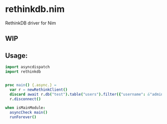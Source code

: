 # rethinkdb.nim
RethinkDB driver for Nim

## WIP
Usage:
------
```nim
import asyncdispatch
import rethinkdb


proc main() {.async.} =  
  var r = newRethinkClient()
  discard await r.db("test").table("users").filter({"username": &"admin", "active": true}).run()
  r.disconnect()

when isMainModule:
  asyncCheck main()
  runForever()
```
